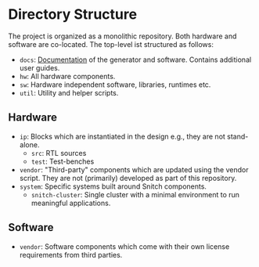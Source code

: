 # Directory Structure

The project is organized as a monolithic repository. Both hardware and software
are co-located. The top-level ist structured as follows:

* `docs`: [Documentation](documentation.md) of the generator and software.
  Contains additional user guides.
* `hw`: All hardware components.
* `sw`: Hardware independent software, libraries, runtimes etc.
* `util`: Utility and helper scripts.

## Hardware

* `ip`: Blocks which are instantiated in the design e.g., they are not
  stand-alone.
    * `src`: RTL sources
    * `test`: Test-benches
* `vendor`: "Third-party" components which are updated using the vendor script.
  They are not (primarily) developed as part of this repository.
* `system`: Specific systems built around Snitch components.
  * `snitch-cluster`: Single cluster with a minimal environment to run
    meaningful applications.

## Software

* `vendor`: Software components which come with their own license requirements
  from third parties.
